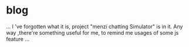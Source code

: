 # blog
...
I 've forgotten what it is, project "menzi chatting Simulator" is in it.
Any way ,there're something useful for me, to remind me usages of some js feature ...
